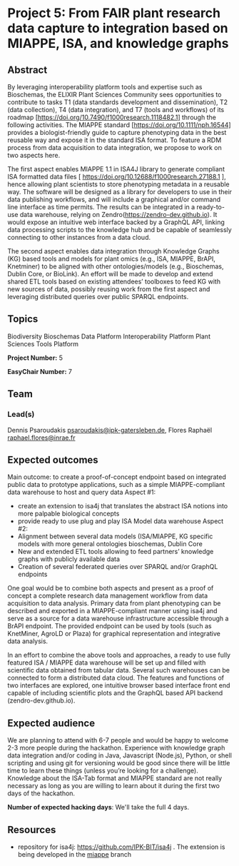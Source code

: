 # Project 5: From FAIR plant research data capture to integration based on MIAPPE, ISA, and knowledge graphs

## Abstract

By leveraging interoperability platform tools and expertise such as Bioschemas, the ELIXIR Plant Sciences Community sees opportunities to contribute to tasks T1 (data standards development and dissemination), T2 (data collection), T4 (data integration), and T7 (tools and workflows) of its roadmap [https://doi.org/10.7490/f1000research.1118482.1] through the following activities.
The MIAPPE standard [https://doi.org/10.1111/nph.16544] provides a biologist-friendly guide to capture phenotyping data in the best reusable way and expose it in the standard ISA format. To feature a RDM process from data acquisition to data integration, we propose to work on two aspects here.

The first aspect enables MIAPPE 1.1 in ISA4J library to generate compliant ISA formatted data files [ https://doi.org/10.12688/f1000research.27188.1 ], hence allowing plant scientists to store phenotyping metadata in a reusable way. The software will be designed as a library for developers to use in their data publishing workflows, and will include a graphical and/or command line interface as time permits. The results can be integrated in a ready-to-use data warehouse, relying on Zendro(https://zendro-dev.github.io). It would expose an intuitive web interface backed by a GraphQL API, linking data processing scripts to the knowledge hub and be capable of seamlessly connecting to other instances from a data cloud.

The second aspect enables data integration through Knowledge Graphs (KG) based tools and models for plant omics (e.g., ISA, MIAPPE, BrAPI, Knetminer) to be aligned with other ontologies/models (e.g., Bioschemas, Dublin Core, or BioLink). An effort will be made to develop and extend shared ETL tools based on existing attendees’ toolboxes to feed KG with new sources of data, possibly reusing work from the first aspect and leveraging distributed queries over public SPARQL endpoints.

## Topics

Biodiversity
Bioschemas
Data Platform
Interoperability Platform
Plant Sciences
Tools Platform

**Project Number:** 5



**EasyChair Number:** 7

## Team

### Lead(s)

Dennis Psaroudakis <psaroudakis@ipk-gatersleben.de>, Flores Raphaël <raphael.flores@inrae.fr>

## Expected outcomes

Main outcome: to create a proof-of-concept endpoint based on integrated public data to prototype applications, such as a simple MIAPPE-compliant data warehouse to host and query data
Aspect #1:
- create an extension to isa4j that translates the abstract ISA notions into more palpable biological concepts
- provide ready to use plug and play ISA Model data warehouse
Aspect #2:
- Alignment between several data models (ISA/MIAPPE, KG specific models with more general ontologies bioschemas, Dublin Core
- New and extended ETL tools allowing to feed partners’ knowledge graphs with publicly available data
- Creation of several federated queries over SPARQL and/or GraphQL endpoints

One goal would be to combine both aspects and present as a proof of concept a complete research data management workflow from data acquisition to data analysis. Primary data from plant phenotyping can be described and exported in a MIAPPE-compliant manner using isa4j and serve as a source for a data warehouse infrastructure accessible through a BrAPI endpoint. The provided endpoint can be used by tools (such as KnetMiner, AgroLD or Plaza) for graphical representation and integrative data analysis.

In an effort to combine the above tools and approaches, a ready to use fully featured ISA / MIAPPE data warehouse will be set up and filled with scientific data obtained from tabular data. Several such warehouses can be connected to form a distributed data cloud. The features and functions of two interfaces are explored, one intuitive browser based interface front end capable of including scientific plots and the  GraphQL based API backend (zendro-dev.github.io).

## Expected audience

We are planning to attend with 6-7 people and would be happy to welcome 2-3 more people during the hackathon. Experience with knowledge graph data integration and/or coding in Java, Javascript (Node.js), Python, or shell scripting and using git for versioning would be good since there will be little time to learn these things (unless you’re looking for a challenge). Knowledge about the ISA-Tab format and MIAPPE standard are not really necessary as long as you are willing to learn about it during the first two days of the hackathon.

**Number of expected hacking days**: We'll take the full 4 days.

## Resources

- repository for isa4j: https://github.com/IPK-BIT/isa4j . The extension is being developed in the [miappe](https://github.com/IPK-BIT/isa4j/tree/miappe) branch

